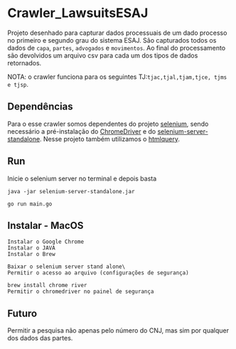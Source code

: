 # Crawler_LawsuitsESAJ
Projeto desenhado para capturar dados processuais de um dado processo no primeiro e segundo grau do sistema ESAJ. São capturados todos os dados de ```capa```, ```partes```, ```advogados``` e ```movimentos```. Ao final do processamento são devolvidos um arquivo csv para cada um dos tipos de dados retornados.

NOTA: o crawler funciona para os seguintes TJ:```tjac,tjal,tjam,tjce, tjms e tjsp```.
 
## Dependências

Para o esse crawler somos dependentes do projeto [selenium](https://github.com/tebeka/selenium#readme), sendo necessário a pré-instalação do [ChromeDriver](https://sites.google.com/a/chromium.org/chromedriver/) e do [selenium-server-standalone](https://selenium-release.storage.googleapis.com/index.html?path=3.5/). Nesse projeto também utilizamos o [htmlquery](https://github.com/antchfx/htmlquery).

## Run
Inicie o selenium server no terminal e depois basta 

```
java -jar selenium-server-standalone.jar

go run main.go

```

## Instalar - MacOS
```
Instalar o Google Chrome
Instalar o JAVA
Instalar o Brew

Baixar o selenium server stand alone\
Permitir o acesso ao arquivo (configurações de segurança)

brew install chrome river
Permitir o chromedriver no painel de segurança
```

## Futuro
Permitir a pesquisa não apenas pelo número do CNJ, mas sim por qualquer dos dados das partes.
